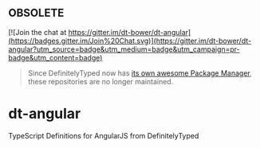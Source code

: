 ## OBSOLETE

[![Join the chat at https://gitter.im/dt-bower/dt-angular](https://badges.gitter.im/Join%20Chat.svg)](https://gitter.im/dt-bower/dt-angular?utm_source=badge&utm_medium=badge&utm_campaign=pr-badge&utm_content=badge)

> Since DefinitelyTyped now has [its own awesome Package Manager](http://tsdpm.com/), these repositories are no longer maintained.

dt-angular
==========

TypeScript Definitions for AngularJS from DefinitelyTyped
